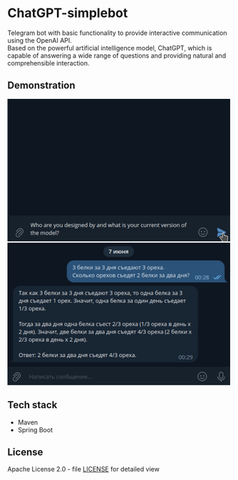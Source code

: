 # ChatGPT-simplebot
Telegram bot with basic functionality to provide interactive communication using the OpenAI API.  
Based on the powerful artificial intelligence model, ChatGPT, which is capable of answering a wide range of questions and providing natural and comprehensible interaction.

## Demonstration
<div><img alt="" height="320" src="./readme-img/1.gif" width="500"/></div> 
<div><img alt="" height="320" src="./readme-img/1.png" width="500"/></div>

## Tech stack
- Maven
- Spring Boot

## License
Apache License 2.0 - file [LICENSE](LICENSE) for detailed view